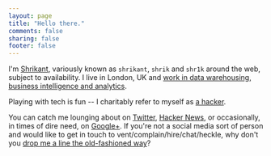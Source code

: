 ```yaml
---
layout: page
title: "Hello there."
comments: false
sharing: false
footer: false
---
```


I'm [Shrikant](https://about.me/shrik), variously known as `shrikant`, `shrik` and `shr1k` around the web, subject to availability. I live in London, UK and [work in data warehousing, business intelligence and analytics](http://uk.linkedin.com/in/shrikantn/).

Playing with tech is fun -- I charitably refer to myself as [a hacker](http://www.catb.org/esr/faqs/hacker-howto.html#what_is).

You can catch me lounging about on [Twitter](https://twitter.com/shr1k), [Hacker News](https://news.ycombinator.com/user?id=shrikant), or occasionally, in times of dire need, on [Google+](http://gplus.to/shrik). If you're not a social media sort of person and would like to get in touch to vent/complain/hire/chat/heckle, why don't you [drop me a line the old-fashioned way](http://scr.im/shr1k)?
